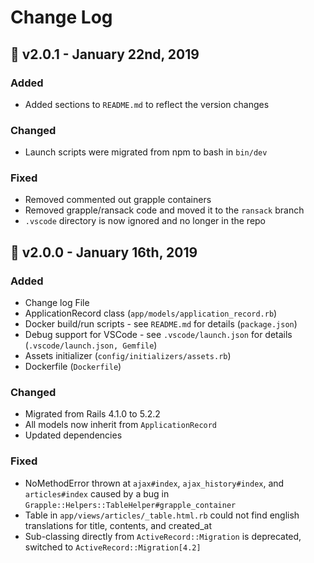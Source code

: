 # Change Log

## :rocket: v2.0.1 - January 22nd, 2019

### Added

* Added sections to `README.md` to reflect the version changes

### Changed

* Launch scripts were migrated from npm to bash in `bin/dev`

### Fixed

* Removed commented out grapple containers
* Removed grapple/ransack code and moved it to the `ransack` branch
* `.vscode` directory is now ignored and no longer in the repo

## :rocket: v2.0.0 - January 16th, 2019

### Added

* Change log File
* ApplicationRecord class (`app/models/application_record.rb`)
* Docker build/run scripts - see `README.md` for details (`package.json`)
* Debug support for VSCode - see `.vscode/launch.json` for details (`.vscode/launch.json, Gemfile`)
* Assets initializer (`config/initializers/assets.rb`)
* Dockerfile (`Dockerfile`)

### Changed

* Migrated from Rails 4.1.0 to 5.2.2
* All models now inherit from `ApplicationRecord`
* Updated dependencies

### Fixed

* NoMethodError thrown at `ajax#index`, `ajax_history#index`, and `articles#index` caused by a bug in `Grapple::Helpers::TableHelper#grapple_container`
* Table in `app/views/articles/_table.html.rb` could not find english translations for title, contents, and created_at
* Sub-classing directly from `ActiveRecord::Migration` is deprecated, switched to `ActiveRecord::Migration[4.2]`
